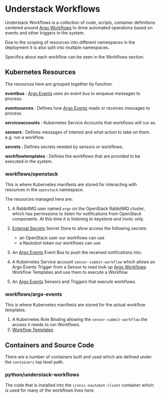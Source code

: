 # Understack Workflows

Understack Workflows is a collection of code, scripts, container definitions
centered around [Argo Workflows][argo-wf] to drive automated operations
based on events and other triggers in the system.

Due to the scoping of resources into different namespaces in the deployment
it is also split into multiple namespaces.

Specifics about each workflow can be seen in the Workflows
section.

## Kubernetes Resources

The resources here are grouped together by function.

**eventbus**
: [Argo Events][argo-events] uses an event bus to enqueue messages to process.

**eventsources**
: Defines how [Argo Events][argo-events] reads or receives messages to process.

**serviceaccounts**
: Kubernetes Service Accounts that workflows will run as.

**sensors**
: Defines messages of interest and what action to take on them. e.g. run a workflow.

**secrets**
: Defines secrets needed by sensors or workflows.

**workflowtemplates**
: Defines the workflows that are provided to be executed in the system.

### workflows/openstack

This is where Kubernetes manifests are stored for interacting with
resources in the `openstack` namespace.

The resources managed here are:

1. A RabbitMQ user named `argo` on the OpenStack RabbitMQ cluster, which has
permissions to listen for notifications from OpenStack components. At this
time it is listening to keystone and ironic only.
1. [External Secrets][eso] Secret Store to allow access the
   following secrets:

    - an OpenStack user our workflows can use
    - a Nautobot token our workflows can use

1. An [Argo Events][argo-events] Event Bus
to push the received notifications into.
1. A Kubernetes Service account `sensor-submit-workflow` which
allows an Argo Events Trigger from a Sensor to read look up
[Argo Workflows][argo-wf] Workflow Templates and use them to
execute a Workflow.
1. An [Argo Events][argo-events] Sensors and Triggers that
execute workflows.

### workflows/argo-events

This is where Kubernetes manifests are stored for the actual workflow
templates.

1. A Kubernetes Role Binding allowing the `sensor-submit-workflow`
the access it needs to run Workflows.
1. [Workflow Templates](./workflows/argo-events.md)

## Containers and Source Code

There are a number of containers built and used which are defined under
the `containers` top level path.

### python/understack-workflows

The code that is installed into the `ironic-nautobot-client` container
which is used for many of the workflows lives here.

[argo-events]: <https://argoproj.github.io/argo-events/>
[argo-wf]: <https://argo-workflows.readthedocs.io/en/latest/>
[eso]: <https://external-secrets.io>
